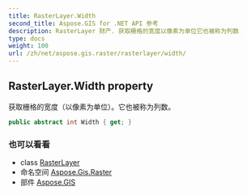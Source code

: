 ```yaml
---
title: RasterLayer.Width
second_title: Aspose.GIS for .NET API 参考
description: RasterLayer 财产. 获取栅格的宽度以像素为单位它也被称为列数
type: docs
weight: 100
url: /zh/net/aspose.gis.raster/rasterlayer/width/
---
```

## RasterLayer.Width property

获取栅格的宽度（以像素为单位）。它也被称为列数。

```csharp
public abstract int Width { get; }
```

### 也可以看看

* class [RasterLayer](../)
* 命名空间 [Aspose.Gis.Raster](../../rasterlayer/)
* 部件 [Aspose.GIS](../../../)



